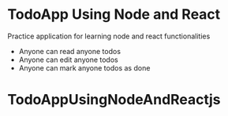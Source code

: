 # TodoApp Using Node and React
Practice application for learning node and react functionalities 

- Anyone can read anyone todos
- Anyone can edit anyone todos
- Anyone can mark anyone todos as done 

# TodoAppUsingNodeAndReactjs

